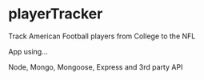 # playerTracker
Track American Football players from College to the NFL

App using...

Node, Mongo, Mongoose, Express and 3rd party API
